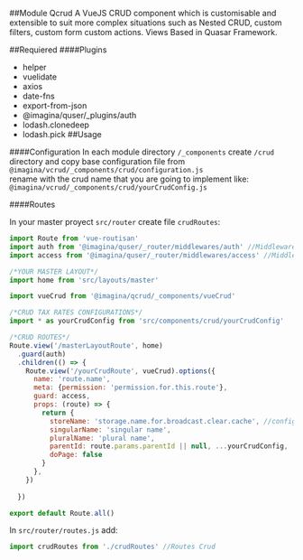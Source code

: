 ##Module Qcrud
A VueJS CRUD component which is customisable and extensible to suit more complex situations such as Nested CRUD, custom filters, custom form custom actions. Views Based in Quasar Framework.

##Requiered
####Plugins
- helper
- vuelidate
- axios
- date-fns
- export-from-json
- @imagina/quser/_plugins/auth
- lodash.clonedeep
- lodash.pick
##Usage

####Configuration 
In each module directory `/_components` create `/crud` directory and copy base configuration file from 
`@imagina/vcrud/_components/crud/configuration.js`  
rename with the crud name that you are going to implement like:
 `@imagina/vcrud/_components/crud/yourCrudConfig.js`


####Routes 

In your master proyect `src/router` create file `crudRoutes`:
```js
import Route from 'vue-routisan'
import auth from '@imagina/quser/_router/middlewares/auth' //Middleware auth
import access from '@imagina/quser/_router/middlewares/access' //Middleware access

/*YOUR MASTER LAYOUT*/
import home from 'src/layouts/master'

import vueCrud from '@imagina/qcrud/_components/vueCrud'

/*CRUD TAX RATES CONFIGURATIONS*/
import * as yourCrudConfig from 'src/components/crud/yourCrudConfig'

/*CRUD ROUTES*/
Route.view('/masterLayoutRoute', home)
  .guard(auth)
  .children(() => {
    Route.view('/yourCrudRoute', vueCrud).options({
      name: 'route.name',
      meta: {permission: 'permission.for.this.route'},
      guard: access,
      props: (route) => {
        return {
          storeName: 'storage.name.for.broadcast.clear.cache', //config.name for services
          singularName: 'singular name',
          pluralName: 'plural name',
          parentId: route.params.parentId || null, ...yourCrudConfig,
          doPage: false
        }
      },
    })
  
  })

export default Route.all()

```

In `src/router/routes.js` add:
```js
import crudRoutes from './crudRoutes' //Routes Crud
```